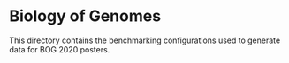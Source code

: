 # Biology of Genomes

This directory contains the benchmarking configurations used to generate
data for BOG 2020 posters.
